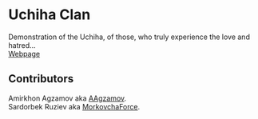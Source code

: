 # Uchiha Clan
Demonstration of the Uchiha, of those, who truly experience the love and hatred...
<br>
[Webpage](https://aagzamov.github.io/UchihaClan/)


## Contributors
Amirkhon Agzamov aka [AAgzamov](https://github.com/AAgzamov).
<br>
Sardorbek Ruziev aka [MorkovchaForce](https://github.com/MorkovchaForce).

